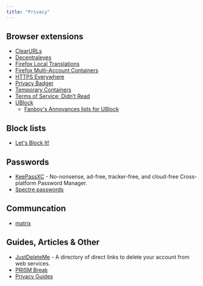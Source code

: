 ```yaml
---
title: "Privacy"
---
```


## Browser extensions

- [ClearURLs](https://addons.mozilla.org/en-US/firefox/addon/clearurls/)
- [Decentraleyes](https://addons.mozilla.org/en-US/firefox/addon/decentraleyes/)
- [Firefox Local Translations](https://addons.mozilla.org/en-US/firefox/addon/firefox-translations/)
- [Firefox Multi-Account Containers](https://addons.mozilla.org/en-US/firefox/addon/multi-account-containers/)
- [HTTPS Everywhere](https://addons.mozilla.org/en-US/firefox/addon/https-everywhere/)
- [Privacy Badger](https://addons.mozilla.org/en-US/firefox/addon/privacy-badger17/)
- [Temporary Containers](https://addons.mozilla.org/en-US/firefox/addon/temporary-containers/)
- [Terms of Service; Didn’t Read](https://addons.mozilla.org/en-US/firefox/addon/terms-of-service-didnt-read/)
- [UBlock](https://addons.mozilla.org/en-US/firefox/addon/ublock-origin/)
  - [Fanboy's Annoyances lists for UBlock](https://www.fanboy.co.nz/)

## Block lists

- [Let's Block It!](https://letsblock.it/)

## Passwords

- [KeePassXC](https://keepassxc.org/) - No-nonsense, ad-free, tracker-free, and cloud-free Cross-platform Password Manager.
- [Spectre passwords](https://spectre.app/)

## Communcation

- [matrix](https://matrix.org/)

## Guides, Articles & Other

- [JustDeleteMe](https://justdeleteme.xyz/) - A directory of direct links to delete your account from web services.
- [PRISM Break](https://prism-break.org/en/)
- [Privacy Guides](https://www.privacyguides.org/)

